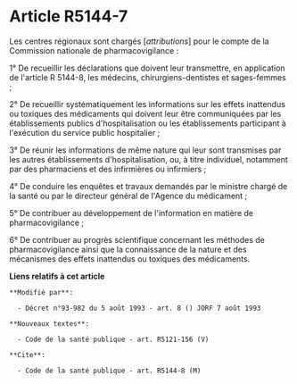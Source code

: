 # Article R5144-7

Les centres régionaux sont chargés [*attributions*] pour le compte de la Commission nationale de pharmacovigilance :

1° De recueillir les déclarations que doivent leur transmettre, en application de l'article R 5144-8, les médecins,
chirurgiens-dentistes et sages-femmes ;

2° De recueillir systématiquement les informations sur les effets inattendus ou toxiques des médicaments qui doivent leur
être communiquées par les établissements publics d'hospitalisation ou les établissements participant à l'exécution du service
public hospitalier ;

3° De réunir les informations de même nature qui leur sont transmises par les autres établissements d'hospitalisation, ou, à
titre individuel, notamment par des pharmaciens et des infirmières ou infirmiers ;

4° De conduire les enquêtes et travaux demandés par le ministre chargé de la santé ou par le directeur général de l'Agence du
médicament ;

5° De contribuer au développement de l'information en matière de pharmacovigilance ;

6° De contribuer au progrès scientifique concernant les méthodes de pharmacovigilance ainsi que la connaissance de la nature
et des mécanismes des effets inattendus ou toxiques des médicaments.

**Liens relatifs à cet article**

	**Modifié par**:

	  - Décret n°93-982 du 5 août 1993 - art. 8 () JORF 7 août 1993

	**Nouveaux textes**:

	  - Code de la santé publique - art. R5121-156 (V)

	**Cite**:

	  - Code de la santé publique - art. R5144-8 (M)
